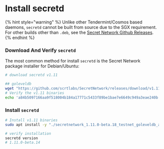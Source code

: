 # Install secretd

{% hint style="warning" %}
Unlike other Tendermint/Cosmos based daemons, `secretd` cannot be built from source due to the SGX requirement. For other builds other than `.deb`, see the [Secret Network Github Releases](https://github.com/scrtlabs/SecretNetwork/releases).
{% endhint %}

### Download And Verify `secretd` <a href="#_1-download-the-secret-network-package-installer-for-debian-ubuntu" id="_1-download-the-secret-network-package-installer-for-debian-ubuntu"></a>

The most common method for install `secretd` is the Secret Network package installer for Debian/Ubuntu:

```bash
# download secretd v1.11

## goleveldb
wget "https://github.com/scrtlabs/SecretNetwork/releases/download/v1.11.0-beta.18/secretnetwork_1.11.0-beta.18_testnet_goleveldb_amd64.deb"
# Verify the v1.11 binaries
echo 'a84b5097166aa9f518004b184a17771c5433f89be1bae7e6649c949a3eae240b  secretnetwork_1.11.0-beta.18_testnet_goleveldb_amd64.deb' | sha256sum --check


```

### Install `secretd` <a href="#_2-install-the-package" id="_2-install-the-package"></a>

```bash
# Install v1.11 binaries
sudo apt install -y "./secretnetwork_1.11.0-beta.18_testnet_goleveldb_amd64.deb"

# verify installation
secretd version
# 1.11.0-beta.14
```
